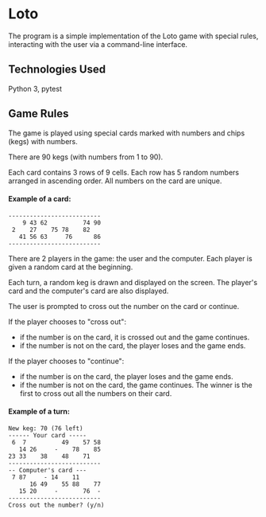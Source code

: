 # Loto
The program is a simple implementation of the Loto game with special rules, interacting with the user via a command-line interface.

## Technologies Used
Python 3, pytest

## Game Rules
The game is played using special cards marked with numbers and chips (kegs) with numbers.

There are 90 kegs (with numbers from 1 to 90).

Each card contains 3 rows of 9 cells. Each row has 5 random numbers arranged in ascending order. All numbers on the card are unique.

#### Example of a card:

    --------------------------
        9 43 62          74 90
     2    27    75 78    82
       41 56 63     76      86
    --------------------------

There are 2 players in the game: the user and the computer. Each player is given a random card at the beginning.

Each turn, a random keg is drawn and displayed on the screen. The player's card and the computer's card are also displayed.

The user is prompted to cross out the number on the card or continue.

If the player chooses to "cross out":
 - if the number is on the card, it is crossed out and the game continues.
 - if the number is not on the card, the player loses and the game ends.

If the player chooses to "continue":

 - if the number is on the card, the player loses and the game ends.
 - if the number is not on the card, the game continues. The winner is the first to cross out all the numbers on their card.

#### Example of a turn:
    New keg: 70 (76 left)
    ------ Your card -----
     6  7          49    57 58
       14 26     -    78    85
    23 33    38    48    71
    --------------------------
    -- Computer's card ---
     7 87     - 14    11
          16 49    55 88    77
       15 20     -       76  -
    --------------------------
    Cross out the number? (y/n)
